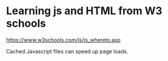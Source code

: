 # Learning js and HTML from W3 schools

https://www.w3schools.com/js/js_whereto.asp

Cached Javascript files can speed up page loads.
